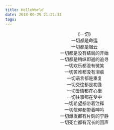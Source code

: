 ```yaml
---
title: HelloWorld
date: 2018-06-29 21:27:33
tags:
---
```

<center>《一切》</center>
<center>一切都是命运</center>
<center>一切都是烟云</center>
<center>一切都是没有结局的开始</center>
<center>一切都是稍纵即逝的追寻</center>
<center>一切欢乐都没有微笑</center>
<center>一切苦难都没有泪痕</center>
<center>一切语言都是重复</center>
<center>一切交往都是初逢</center>
<center>一切爱情都在心里</center>
<center>一切往事都在梦中</center>
<center>一切希望都带着注释</center>
<center>一切信仰都带着呻吟</center>
<center>一切爆发都有片刻的宁静</center>
<center>一切死亡都有冗长的回声</center>